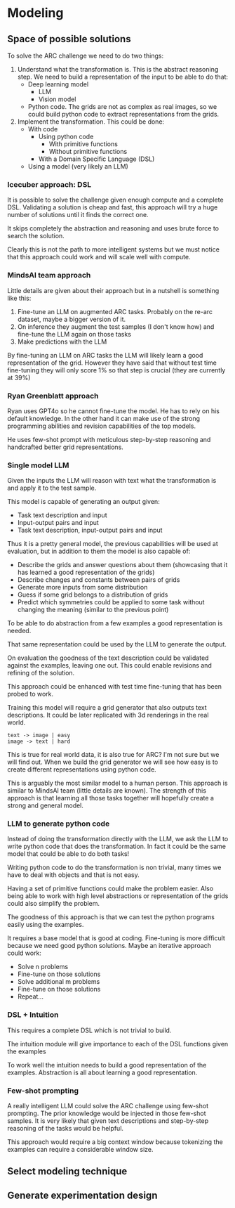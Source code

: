 # Modeling

## Space of possible solutions

To solve the ARC challenge we need to do two things:

1. Understand what the transformation is. This is the abstract reasoning step. We need to build a representation of the input to be able to do that:
   - Deep learning model
     - LLM
     - Vision model
   - Python code. The grids are not as complex as real images, so we could build python code to extract
     representations from the grids.
2. Implement the transformation. This could be done:
   - With code
     - Using python code
       - With primitive functions
       - Without primitive functions
     - With a Domain Specific Language (DSL)
   - Using a model (very likely an LLM)

### Icecuber approach: DSL

It is possible to solve the challenge given enough compute and a complete DSL. Validating a solution
is cheap and fast, this approach will try a huge number of solutions until it finds the correct one.

It skips completely the abstraction and reasoning and uses brute force to search the solution.

Clearly this is not the path to more intelligent systems but we must notice that this approach could
work and will scale well with compute.

### MindsAI team approach

Little details are given about their approach but in a nutshell is something like this:

1. Fine-tune an LLM on augmented ARC tasks. Probably on the re-arc dataset, maybe a bigger version of it.
2. On inference they augment the test samples (I don't know how) and fine-tune the LLM again on those tasks
3. Make predictions with the LLM

By fine-tuning an LLM on ARC tasks the LLM will likely learn a good representation of the grid. However
they have said that without test time fine-tuning they will only score 1% so that step is crucial (they are currently at 39%)

### Ryan Greenblatt approach

Ryan uses GPT4o so he cannot fine-tune the model. He has to rely on his default knowledge. In the other hand it can
make use of the strong programming abilities and revision capabilities of the top models.

He uses few-shot prompt with meticulous step-by-step reasoning and handcrafted better grid representations.

### Single model LLM

Given the inputs the LLM will reason with text what the transformation is and apply it to the test sample.

This model is capable of generating an output given:

- Task text description and input
- Input-output pairs and input
- Task text description, input-output pairs and input

Thus it is a pretty general model, the previous capabilities will be used at evaluation, but in addition to them
the model is also capable of:

- Describe the grids and answer questions about them (showcasing that it has learned a good representation of the grids)
- Describe changes and constants between pairs of grids
- Generate more inputs from some distribution
- Guess if some grid belongs to a distribution of grids
- Predict which symmetries could be applied to some task without changing the meaning (similar to the previous point)

To be able to do abstraction from a few examples a good representation is needed.

That same representation could be used by the LLM to generate the output.

On evaluation the goodness of the text description could be validated against the examples, leaving one out.
This could enable revisions and refining of the solution.

This approach could be enhanced with test time fine-tuning that has been probed to work.

Training this model will require a grid generator that also outputs text descriptions. It could
be later replicated with 3d renderings in the real world.

```
text -> image | easy
image -> text | hard
```

This is true for real world data, it is also true for ARC? I'm not sure but we will find out. When
we build the grid generator we will see how easy is to create different representations using python code.

This is arguably the most similar model to a human person.
This approach is similar to MindsAI team (little details are known). The strength of this approach is
that learning all those tasks together will hopefully create a strong and general model.

### LLM to generate python code

Instead of doing the transformation directly with the LLM, we ask the LLM to write python code that
does the transformation. In fact it could be the same model that could be able to do both tasks!

Writing python code to do the transformation is non trivial, many times we have to deal with
objects and that is not easy.

Having a set of primitive functions could make the problem easier. Also being able to work with high
level abstractions or representation of the grids could also simplify the problem.

The goodness of this approach is that we can test the python programs easily using the examples.

It requires a base model that is good at coding. Fine-tuning is more difficult because we need good
python solutions. Maybe an iterative approach could work:

- Solve n problems
- Fine-tune on those solutions
- Solve additional m problems
- Fine-tune on those solutions
- Repeat...

### DSL + Intuition

This requires a complete DSL which is not trivial to build.

The intuition module will give importance to each of the DSL functions given the examples

To work well the intuition needs to build a good representation of the examples. Abstraction is all about learning a good representation.

### Few-shot prompting

A really intelligent LLM could solve the ARC challenge using few-shot prompting. The prior knowledge
would be injected in those few-shot samples. It is very likely that given text descriptions and step-by-step
reasoning of the tasks would be helpful.

This approach would require a big context window because tokenizing the examples can require a considerable
window size.

## Select modeling technique

<!---Document the actual modeling technique that is to be used. If multiple
techniques are applied, perform this task separately for each technique.
Many modeling techniques make specific assumptions about the data—for example,
that all attributes have uniform distributions, no missing values allowed,
class attribute must be symbolic, etc. Record any such assumptions made. --->

## Generate experimentation design

<!---Describe the intended plan for training, testing, and evaluating the models.
A primary component of the plan is determining how to divide the available dataset
into training, test, and validation datasets.

Doing a plot of score vs train size could be helpful to decide the validation strategy

Depending on the size of the data we have to decide how we are going to use submissions.
The less the submissions the most confidence we can have on the score. However sometimes
the data distribution is very different, or the size of the data is small and we have
to make a lot of submissions. Sometimes is not easy to have a good correlation between
validation score and LB score
--->
